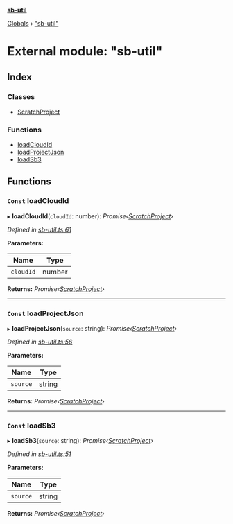 **[sb-util](../README.md)**

[Globals](../globals.md) › ["sb-util"](_sb_util_.md)

# External module: "sb-util"

## Index

### Classes

* [ScratchProject](../classes/_sb_util_.scratchproject.md)

### Functions

* [loadCloudId](_sb_util_.md#const-loadcloudid)
* [loadProjectJson](_sb_util_.md#const-loadprojectjson)
* [loadSb3](_sb_util_.md#const-loadsb3)

## Functions

### `Const` loadCloudId

▸ **loadCloudId**(`cloudId`: number): *Promise‹[ScratchProject](../classes/_sb_util_.scratchproject.md)›*

*Defined in [sb-util.ts:61](https://github.com/bocoup/sb-util/blob/565edc9/src/sb-util.ts#L61)*

**Parameters:**

Name | Type |
------ | ------ |
`cloudId` | number |

**Returns:** *Promise‹[ScratchProject](../classes/_sb_util_.scratchproject.md)›*

___

### `Const` loadProjectJson

▸ **loadProjectJson**(`source`: string): *Promise‹[ScratchProject](../classes/_sb_util_.scratchproject.md)›*

*Defined in [sb-util.ts:56](https://github.com/bocoup/sb-util/blob/565edc9/src/sb-util.ts#L56)*

**Parameters:**

Name | Type |
------ | ------ |
`source` | string |

**Returns:** *Promise‹[ScratchProject](../classes/_sb_util_.scratchproject.md)›*

___

### `Const` loadSb3

▸ **loadSb3**(`source`: string): *Promise‹[ScratchProject](../classes/_sb_util_.scratchproject.md)›*

*Defined in [sb-util.ts:51](https://github.com/bocoup/sb-util/blob/565edc9/src/sb-util.ts#L51)*

**Parameters:**

Name | Type |
------ | ------ |
`source` | string |

**Returns:** *Promise‹[ScratchProject](../classes/_sb_util_.scratchproject.md)›*